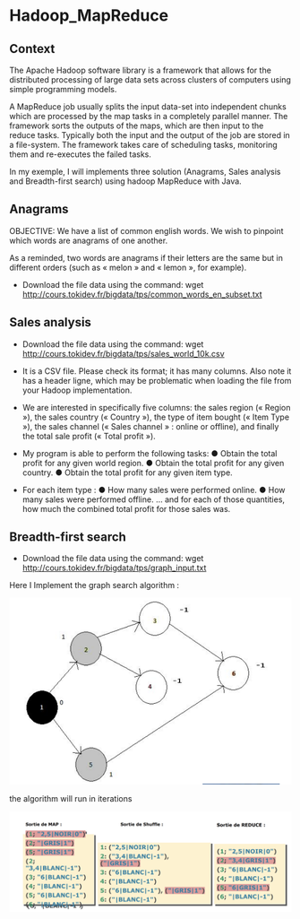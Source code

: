 # Hadoop_MapReduce

##  Context 
The Apache Hadoop software library is a framework that allows for the distributed processing of large data sets across clusters of computers using simple programming models.

A MapReduce job usually splits the input data-set into independent chunks which are processed by the map tasks in a completely parallel manner. The framework sorts the outputs of the maps, which are then input to the reduce tasks. Typically both the input and the output of the job are stored in a file-system. The framework takes care of scheduling tasks, monitoring them and re-executes the failed tasks.

In my exemple, I will implements three solution (Anagrams, Sales analysis and Breadth-first search) using hadoop MapReduce with Java.

##  Anagrams

OBJECTIVE: We have a list of common english words. We wish to pinpoint which words are anagrams of one another.

As a reminded, two words are anagrams if their letters are the same but in different orders (such as « melon » and « lemon », for example).

- Download the file data using the command: wget http://cours.tokidev.fr/bigdata/tps/common_words_en_subset.txt


##  Sales analysis


- Download the file data using the command: wget http://cours.tokidev.fr/bigdata/tps/sales_world_10k.csv

- It is a CSV file. Please check its format; it has many columns. Also note it has a
header ligne, which may be problematic when loading the file from your Hadoop
implementation.

- We are interested in specifically five columns: the sales region (« Region »), the
sales country (« Country »), the type of item bought (« Item Type »), the sales
channel (« Sales channel » : online or offline), and finally the total sale profit
(« Total profit »).

- My program is able to perform the following tasks:
      ● Obtain the total profit for any given world region.
      ● Obtain the total profit for any given country.
      ● Obtain the total profit for any given item type.
- For each item type :
      ● How many sales were performed online.
      ● How many sales were performed offline.
             … and for each of those quantities, how much the combined total profit for those sales was.
             
             
              
##  Breadth-first search


- Download the file data using the command: wget http://cours.tokidev.fr/bigdata/tps/graph_input.txt

Here I Implement the graph search algorithm :

![This is an image](/Graph2.png)

the algorithm will run in iterations

![This is an image](/Graph1.png)


             
             

